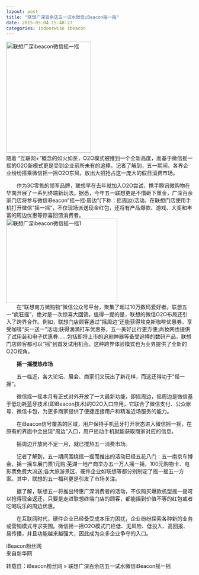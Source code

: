 ```yaml
---
layout: post
title: "联想广深百余店五一试水微信iBeacon摇一摇"
date: 2015-05-04 15:48:27
categories: indoorwise ibeacon
---
```

<p><a href="http://www.ibeaconfans.com/wp-content/uploads/2015/05/联想广深ibeacon微信摇一摇.jpg"><img alt="联想广深ibeacon微信摇一摇" class="alignnone size-medium wp-image-1329" height="300" src="http://www.ibeaconfans.com/wp-content/uploads/2015/05/联想广深ibeacon微信摇一摇-229x300.jpg" width="229"/></a>　<br/>
随着 “互联网+”概念的如火如荼，O2O模式被推到一个全新高度，而基于微信摇一摇的O2O新模式更是受到企业前所未有的追捧。记者了解到，五一期间，各界企业纷纷搭乘微信摇一摇O2O东风，放出大招抢占这一庞大的假日消费市场。</p>


<p>　　作为3C零售的领军品牌，联想早在去年就加入O2O尝试，携手腾讯微购物在华南开展了一系列终端新玩法。据悉，今年五一联想更是不惜砸下重金，广深百余家门店将参与微信iBeacon“摇一摇·周边”(下称：摇周边)活动。在联想门店使用手机打开微信“摇一摇”，不仅现场派送现金红包，还将有产品爆款、游戏、大奖和丰富的周边优惠等惊喜回馈消费者。<br/>
<a href="http://www.ibeaconfans.com/wp-content/uploads/2015/05/联想广深ibeacon微信摇一摇1.jpg"><img alt="联想广深ibeacon微信摇一摇1" class="alignnone size-medium wp-image-1330" height="228" src="http://www.ibeaconfans.com/wp-content/uploads/2015/05/联想广深ibeacon微信摇一摇1-300x228.jpg" width="300"/></a><br/>
　　在“联想南方微购物”微信公众号平台，聚集了超过10万数码爱好者。联想五一“疯狂摇”，绝对是一次惊喜大回馈。值得一提的是，联想的微信O2O布局还引入了跨界合作。例如，联想门店顾客通过“摇周边”还能获得埃克斯咖啡优惠券，享受咖啡“买一送一”活动;获得滴滴打车优惠券，五一美好出行更方便;尚妆网也提供了试用装和电子优惠券……包括即将上市的追剧神器等备受追捧的数码产品，联想门店顾客都可以“摇”到首发试用机会。这种跨界体验模式也为业界提供了全新的O2O视角。</p>


<p>　<strong>　摇一摇搅热市场</strong></p>


<p>　　五一临近，各大论坛、展会、商家们又玩出了新花样，而这还得功于“摇一摇”。</p>


<p>　　微信摇一摇本月有正式对外开放了一大最新功能，即摇周边，摇周边是微信基于低功耗蓝牙技术(即iBeacon技术)的O2O入口应用，它联合了微信支付、公众帐号、微信卡包，为更多商家提供了便捷连接用户和精准近场服务的能力。</p>


<p>　　在iBeacon信号覆盖的区域，用户保持手机蓝牙打开状态进入微信摇一摇，在原有的界面中会出现“周边”入口，用户摇动手机就能获取商家对应的信息。</p>


<p>　　摇周边开放尚不足一月，就已搅热五一消费市场。</p>


<p>　　记者了解到，五一期间围绕摇一摇而推出的活动已经五花八门：五一南京车博会，摇一摇车展门票1元购;芜湖一地产商举办五一万人摇一摇，100元购物卡、电影票免费大派送;各大旅游景区、硬件企业如联想等都分别制定了摇一摇五一方案。其中，联想的五一福利更是引发了市场关注。</p>


<p>　　据了解，联想五一将推出特惠广深消费者的活动，不仅购买爆款机型摇一摇可以抢得现金返还，只要是走进联想终端门店的顾客，都能摇到价值不等的红包或者吃喝玩乐的周边优惠。</p>


<p>　　在互联网时代，硬件企业已经备受成本压力困扰，企业纷纷探索各种新的业务或营销模式寻求突围。微信摇一摇O2O模式门栏低、无风险、低投入、高回报、易传播，并且功能越来越强大，因此成为众多企业争夺的入口。</p>


<p>iBeacon粉丝网<br/>
来自新华网</p>


<p>转载自：iBeacon粉丝网 » 联想广深百余店五一试水微信iBeacon摇一摇</p>